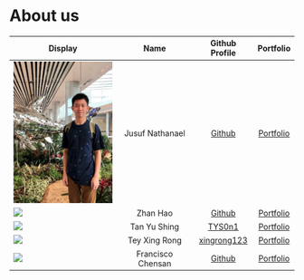 # About us

Display | Name | Github Profile | Portfolio 
--------|:----:|:--------------:|:---------:
<img src="https://github.com/AY2021S1-CS2113T-W11-1/tp/blob/master/docs/team/Jusuf.jpeg" height="250"> | Jusuf Nathanael | [Github](https://github.com/jusufnathanael) | [Portfolio](docs/team/johndoe.md)
![](https://i.imgur.com/M9W68d1.jpg) | Zhan Hao | [Github](https://github.com/Speedweener/tp) | [Portfolio](docs/team/johndoe.md)
![](https://via.placeholder.com/100.png?text=Photo) | Tan Yu Shing | [TYS0n1](https://github.com/TYS0n1) | [Portfolio](docs/team/johndoe.md)
![](https://via.placeholder.com/100.png?text=Photo) | Tey Xing Rong | [xingrong123](https://github.com/xingrong123) | [Portfolio](docs/team/xingrong123.md)
![](https://via.placeholder.com/100.png?text=Photo) | Francisco Chensan | [Github](https://github.com/) | [Portfolio](docs/team/johndoe.md)

